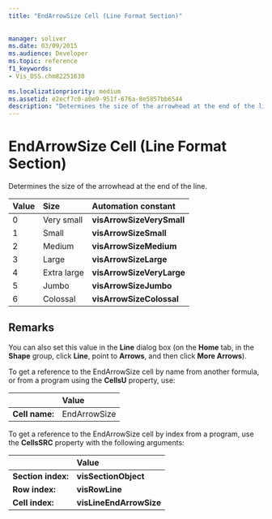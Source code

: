 ```yaml
---
title: "EndArrowSize Cell (Line Format Section)"
 
 
manager: soliver
ms.date: 03/09/2015
ms.audience: Developer
ms.topic: reference
f1_keywords:
- Vis_DSS.chm82251630
 
ms.localizationpriority: medium
ms.assetid: e2ecf7c0-a0e9-951f-676a-8e5857bb6544
description: "Determines the size of the arrowhead at the end of the line."
---
```


# EndArrowSize Cell (Line Format Section)

Determines the size of the arrowhead at the end of the line.
  
|**Value**|**Size**|**Automation constant**|
|:-----|:-----|:-----|
|0  <br/> |Very small  <br/> |**visArrowSizeVerySmall** <br/> |
|1  <br/> |Small  <br/> |**visArrowSizeSmall** <br/> |
|2  <br/> |Medium  <br/> |**visArrowSizeMedium** <br/> |
|3  <br/> |Large  <br/> |**visArrowSizeLarge** <br/> |
|4  <br/> |Extra large  <br/> |**visArrowSizeVeryLarge** <br/> |
|5  <br/> |Jumbo  <br/> |**visArrowSizeJumbo** <br/> |
|6  <br/> |Colossal  <br/> |**visArrowSizeColossal** <br/> |
   
## Remarks

You can also set this value in the **Line** dialog box (on the **Home** tab, in the **Shape** group, click **Line**, point to **Arrows**, and then click **More Arrows**).
  
To get a reference to the EndArrowSize cell by name from another formula, or from a program using the **CellsU** property, use: 
  
||Value |
|:-----|:-----|
|**Cell name:**  <br/> |EndArrowSize  <br/> |
   
To get a reference to the EndArrowSize cell by index from a program, use the **CellsSRC** property with the following arguments: 
  
||Value |
|:-----|:-----|
|**Section index:**  <br/> |**visSectionObject** <br/> |
|**Row index:**  <br/> |**visRowLine** <br/> |
|**Cell index:**  <br/> |**visLineEndArrowSize** <br/> |
   

